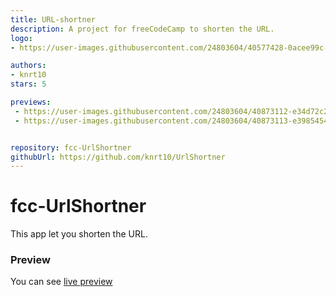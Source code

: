 ```yaml
---
title: URL-shortner
description: A project for freeCodeCamp to shorten the URL.
logo:
- https://user-images.githubusercontent.com/24803604/40577428-0acee99c-6123-11e8-92cc-8e8efcbcfae8.jpg

authors:
- knrt10
stars: 5

previews: 
 - https://user-images.githubusercontent.com/24803604/40873112-e34d72c2-6649-11e8-8b5b-e39e76e4b9e4.png
 - https://user-images.githubusercontent.com/24803604/40873113-e3985454-6649-11e8-83b3-7ab09cdc63b3.png


repository: fcc-UrlShortner
githubUrl: https://github.com/knrt10/UrlShortner
---
```


# fcc-UrlShortner

This app let you shorten the URL.

### Preview

You can see [live preview](https://prism-dryer.glitch.me/)